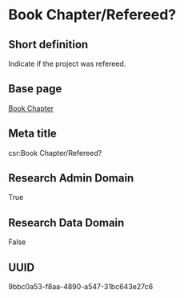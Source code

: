 # Book Chapter/Refereed?
## Short definition
Indicate if the project was refereed.
## Base page
[Book Chapter](../../Objects/Book%20Chapter.md)
## Meta title
csr:Book Chapter/Refereed?
## Research Admin Domain
True
## Research Data Domain
False
## UUID
9bbc0a53-f8aa-4890-a547-31bc643e27c6
